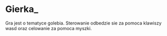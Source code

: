 # Gierka_


Gra jest o tematyce golebia. Sterowanie odbedzie sie za pomoca klawiszy wasd oraz celowanie za pomoca myszki.
